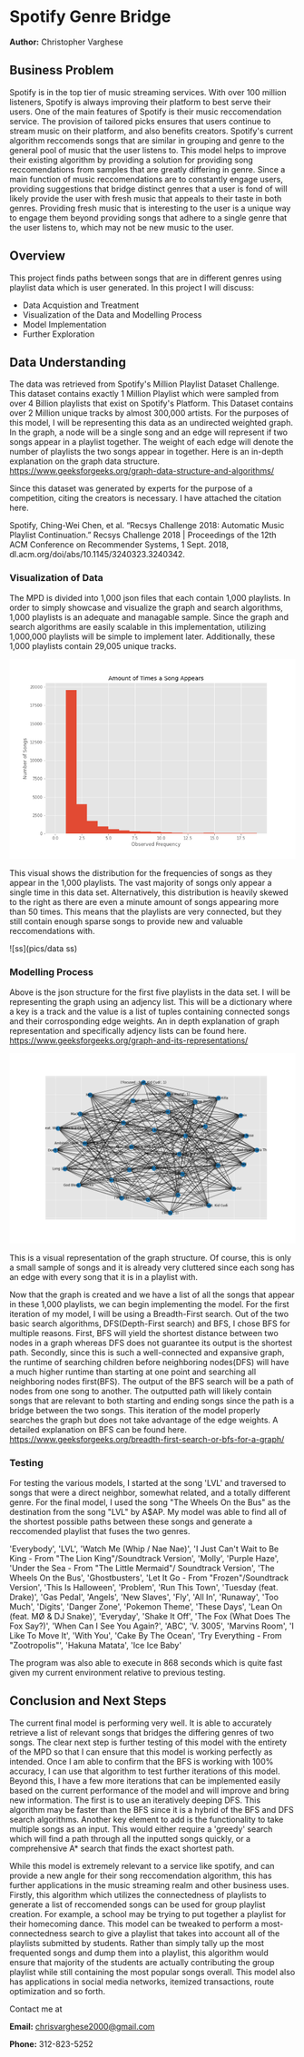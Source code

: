 # Spotify Genre Bridge
**Author:** Christopher Varghese

## Business Problem
Spotify is in the top tier of music streaming services. With over 100 million listeners, Spotify is always improving their platform to best serve their users. One of the main features of Spotify is their music reccomendation service. The provision of tailored picks ensures that users continue to stream music on their platform, and also benefits creators. Spotify's current algorithm reccomends songs that are similar in grouping and genre to the general pool of music that the user listens to. This model helps to improve their existing algorithm by providing a solution for providing song reccomendations from samples that are greatly differing in genre. Since a main function of music reccomendations are to constantly engage users, providing suggestions that bridge distinct genres that a user is fond of will likely provide the user with fresh music that appeals to their taste in both genres. Providing fresh music that is interesting to the user is a unique way to engage them beyond providing songs that adhere to a single genre that the user listens to, which may not be new music to the user. 

## Overview
This project finds paths between songs that are in different genres using playlist data which is user generated. In this project I will discuss:
- Data Acquistion and Treatment
- Visualization of the Data and Modelling Process
- Model Implementation
- Further Exploration

## Data Understanding
The data was retrieved from Spotify's Million Playlist Dataset Challenge. This dataset contains exactly 1 Million Playlist which were sampled from over 4 Billion playlists that exist on Spotify's Platform. This Dataset contains over 2 Million unique tracks by almost 300,000 artists. For the purposes of this model, I will be representing this data as an undirected weighted graph. In the graph, a node will be a single song and an edge will represent if two songs appear in a playlist together. The weight of each edge will denote the number of playlists the two songs appear in together. Here is an in-depth explanation on the graph data structure. https://www.geeksforgeeks.org/graph-data-structure-and-algorithms/

Since this dataset was generated by experts for the purpose of a competition, citing the creators is necessary. I have attached the citation here.

Spotify, Ching-Wei Chen, et al. “Recsys Challenge 2018: Automatic Music Playlist Continuation.” Recsys Challenge 2018 | Proceedings of the 12th ACM Conference on Recommender Systems, 1 Sept. 2018, dl.acm.org/doi/abs/10.1145/3240323.3240342. 

### Visualization of Data
The MPD is divided into 1,000 json files that each contain 1,000 playlists. In order to simply showcase and visualize the graph and search algorithms, 1,000 playlists is an adequate and managable sample. Since the graph and search algorithms are easily scalable in this implementation, utilizing 1,000,000 playlists will be simple to implement later. Additionally, these 1,000 playlists contain 29,005 unique tracks.

![distribution](pics/song_dist.png)

This visual shows the distribution for the frequencies of songs as they appear in the 1,000 playlists. The vast majority of songs only appear a single time in this data set. Alternatively, this distribution is heavily skewed to the right as there are even a minute amount of songs appearing more than 50 times. This means that the playlists are very connected, but they still contain enough sparse songs to provide new and valuable reccomendations with.

![ss](pics/data ss)

### Modelling Process
Above is the json structure for the first five playlists in the data set. I will be representing the graph using an adjency list. This will be a dictionary where a key is a track and the value is a list of tuples containing connected songs and their corrosponding edge weights. An in depth explanation of graph representation and specifically adjency lists can be found here. https://www.geeksforgeeks.org/graph-and-its-representations/

![graph](pics/graph.png)

This is a visual representation of the graph structure. Of course, this is only a small sample of songs and it is already very cluttered since each song has an edge with every song that it is in a playlist with.

Now that the graph is created and we have a list of all the songs that appear in these 1,000 playlists, we can begin implementing the model. For the first iteration of my model, I will be using a Breadth-First search. Out of the two basic search algorithms, DFS(Depth-First search) and BFS, I chose BFS for multiple reasons. First, BFS will yield the shortest distance between two nodes in a graph whereas DFS does not guarantee its output is the shortest path. Secondly, since this is such a well-connected and expansive graph, the runtime of searching children before neighboring nodes(DFS) will have a much higher runtime than starting at one point and searching all neighboring nodes first(BFS). The output of the BFS search will be a path of nodes from one song to another. The outputted path will likely contain songs that are relevant to both starting and ending songs since the path is a bridge between the two songs. This iteration of the model properly searches the graph but does not take advantage of the edge weights. A detailed explanation on BFS can be found here. https://www.geeksforgeeks.org/breadth-first-search-or-bfs-for-a-graph/

### Testing
For testing the various models, I started at the song 'LVL' and traversed to songs that were a direct neighbor, somewhat related, and a totally different genre. For the final model, I used the song "The Wheels On the Bus" as the destination from the song "LVL" by A$AP. My model was able to find all of the shortest possible paths between these songs and generate a reccomended playlist that fuses the two genres. 

'Everybody', 'LVL', 'Watch Me (Whip / Nae Nae)', 'I Just Can\'t Wait to Be King - From "The Lion King"/Soundtrack Version', 'Molly', 'Purple Haze', 'Under the Sea - From "The Little Mermaid"/ Soundtrack Version', 'The Wheels On the Bus', 'Ghostbusters', 'Let It Go - From "Frozen"/Soundtrack Version', 'This Is Halloween', 'Problem', 'Run This Town', 'Tuesday (feat. Drake)', 'Gas Pedal', 'Angels', 'New Slaves', 'Fly', 'All In', 'Runaway', 'Too Much', 'Digits', 'Danger Zone', 'Pokemon Theme', 'These Days', 'Lean On (feat. MØ & DJ Snake)', 'Everyday', 'Shake It Off', 'The Fox (What Does The Fox Say?)', 'When Can I See You Again?', 'ABC', 'V. 3005', 'Marvins Room', 'I Like To Move It', 'With You', 'Cake By The Ocean', 'Try Everything - From "Zootropolis"', 'Hakuna Matata', 'Ice Ice Baby'

The program was also able to execute in 868 seconds which is quite fast given my current environment relative to previous testing.


## Conclusion and Next Steps
The current final model is performing very well. It is able to accurately retrieve a list of relevant songs that bridges the differing genres of two songs. The clear next step is further testing of this model with the entirety of the MPD so that I can ensure that this model is working perfectly as intended. Once I am able to confirm that the BFS is working with 100% accuracy, I can use that algorithm to test further iterations of this model. Beyond this, I have a few more iterations that can be implemented easily based on the current performance of the model and will improve and bring new information. The first is to use an iteratively deeping DFS. This algorithm may be faster than the BFS since it is a hybrid of the BFS and DFS search algorithms. Another key element to add is the functionality to take multiple songs as an input. This would either require a 'greedy' search which will find a path through all the inputted songs quickly, or a comprehensive A* search that finds the exact shortest path.

While this model is extremely relevant to a service like spotify, and can provide a new angle for their song reccomendation algorithm, this has further applications in the music streaming realm and other business uses. Firstly, this algorithm which utilizes the connectedness of playlists to generate a list of reccomended songs can be used for group playlist creation. For example, a school may be trying to put together a playlist for their homecoming dance. This model can be tweaked to perform a most-connectedness search to give a playlist that takes into account all of the playlists submitted by students. Rather than simply tally up the most frequented songs and dump them into a playlist, this algorithm would ensure that majority of the students are actually contributing the group playlist while still containing the most popular songs overall. This model also has applications in social media networks, itemized transactions, route optimization and so forth. 

Contact me at

**Email:** chrisvarghese2000@gmail.com

**Phone:** 312-823-5252
